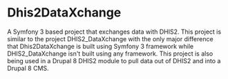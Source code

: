 Dhis2DataXchange
================

A Symfony 3 based project that exchanges data with DHIS2. This project is similar to the project DHIS2_DataXchange
with the only major difference that Dhis2DataXchange is built using Symfony 3 framework while DHIS2_DataXchange
 isn't built using any framework. This project is also being used in a Drupal 8 DHIS2 module to pull data out of DHIS2
  and into a Drupal 8 CMS.